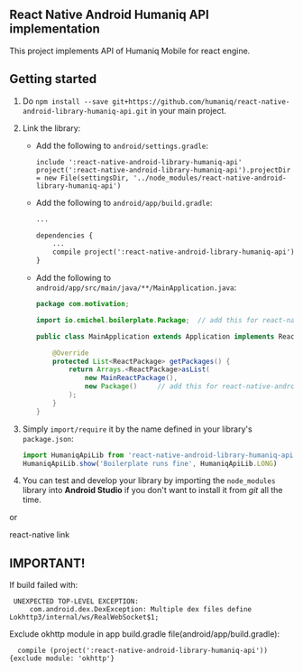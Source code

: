 ## React Native Android Humaniq API implementation
This project implements API of Humaniq Mobile for react engine.

## Getting started
1. Do `npm install --save git+https://github.com/humaniq/react-native-android-library-humaniq-api.git` in your main project.
3. Link the library:
    * Add the following to `android/settings.gradle`:
        ```
        include ':react-native-android-library-humaniq-api'
        project(':react-native-android-library-humaniq-api').projectDir = new File(settingsDir, '../node_modules/react-native-android-library-humaniq-api')
        ```

    * Add the following to `android/app/build.gradle`:
        ```xml
        ...

        dependencies {
            ...
            compile project(':react-native-android-library-humaniq-api')
        }
        ```
    * Add the following to `android/app/src/main/java/**/MainApplication.java`:
        ```java
        package com.motivation;

        import io.cmichel.boilerplate.Package;  // add this for react-native-android-library-humaniq-api

        public class MainApplication extends Application implements ReactApplication {

            @Override
            protected List<ReactPackage> getPackages() {
                return Arrays.<ReactPackage>asList(
                    new MainReactPackage(),
                    new Package()     // add this for react-native-android-library-humaniq-api
                );
            }
        }
        ```
4. Simply `import/require` it by the name defined in your library's `package.json`:

    ```javascript
    import HumaniqApiLib from 'react-native-android-library-humaniq-api'
    HumaniqApiLib.show('Boilerplate runs fine', HumaniqApiLib.LONG)
    ```
5. You can test and develop your library by importing the `node_modules` library into **Android Studio** if you don't want to install it from _git_ all the time.


or 


react-native link

## IMPORTANT!
If build failed with:

     UNEXPECTED TOP-LEVEL EXCEPTION:
         com.android.dex.DexException: Multiple dex files define Lokhttp3/internal/ws/RealWebSocket$1;

Exclude okhttp module in app build.gradle file(android/app/build.gradle):
         
      compile (project(':react-native-android-library-humaniq-api')) {exclude module: 'okhttp'}
